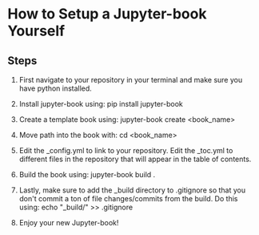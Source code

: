 # How to Setup a Jupyter-book Yourself

## Steps

1. First navigate to your repository in your terminal and make sure you have python installed. 

2. Install jupyter-book using: pip install jupyter-book

3. Create a template book using: jupyter-book create <book_name>

4. Move path into the book with: cd <book_name>

5. Edit the _config.yml to link to your repository. Edit the _toc.yml to different files in the repository that will appear in the table of contents.

6. Build the book using: jupyter-book build .

7. Lastly, make sure to add the _build directory to .gitignore so that you don't commit a ton of file changes/commits from the build. Do this using: echo "_build/" >> .gitignore

8. Enjoy your new Jupyter-book!